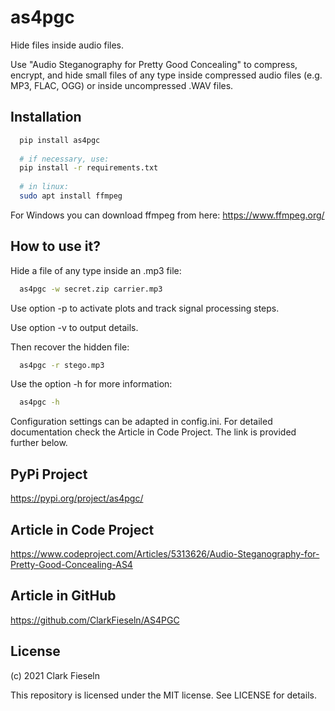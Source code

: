 # as4pgc
Hide files inside audio files.

Use "Audio Steganography for Pretty Good Concealing" to compress, encrypt, and hide small files of any type inside compressed audio files (e.g. MP3, FLAC, OGG) or inside uncompressed .WAV files.

## Installation
```sh
  pip install as4pgc
  
  # if necessary, use:
  pip install -r requirements.txt
  
  # in linux:
  sudo apt install ffmpeg
```
For Windows you can download ffmpeg from here:
https://www.ffmpeg.org/

## How to use it?
Hide a file of any type inside an .mp3 file:
```sh
  as4pgc -w secret.zip carrier.mp3
```
Use option -p to activate plots and track signal processing steps.

Use option -v to output details.

Then recover the hidden file:
```sh
  as4pgc -r stego.mp3
```

Use the option -h for more information:

```sh
  as4pgc -h
```

Configuration settings can be adapted in config.ini.
For detailed documentation check the Article in Code Project. The link is provided further below.

## PyPi Project

https://pypi.org/project/as4pgc/

## Article in Code Project

https://www.codeproject.com/Articles/5313626/Audio-Steganography-for-Pretty-Good-Concealing-AS4

## Article in GitHub

https://github.com/ClarkFieseln/AS4PGC

## License

(c) 2021 Clark Fieseln

This repository is licensed under the MIT license. See LICENSE for details.
